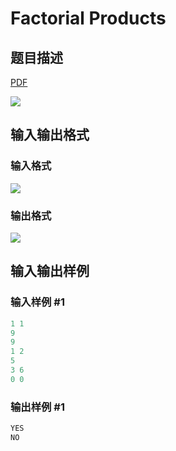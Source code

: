 # Factorial Products

## 题目描述

[problemUrl]: https://uva.onlinejudge.org/index.php?option=com_onlinejudge&Itemid=8&category=823&page=show_problem&problem=4618

[PDF](https://uva.onlinejudge.org/external/127/p12765.pdf)

![](https://cdn.luogu.com.cn/upload/vjudge_pic/UVA12765/96b758447d66776ff1dbeb5cd349182612853d9c.png)

## 输入输出格式

### 输入格式

![](https://cdn.luogu.com.cn/upload/vjudge_pic/UVA12765/d739d044af0abd3380d12ba8383abf4e9ec75f38.png)

### 输出格式

![](https://cdn.luogu.com.cn/upload/vjudge_pic/UVA12765/19abaddf5cb2355a289eeba0e919d92c40e937ca.png)

## 输入输出样例

### 输入样例 #1

```cpp
1 1
9
9
1 2
5
3 6
0 0
```


### 输出样例 #1

```cpp
YES
NO
```


